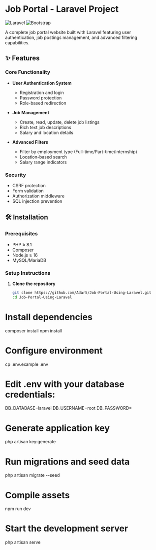 # Job Portal - Laravel Project

![Laravel](https://img.shields.io/badge/Laravel-FF2D20?style=for-the-badge&logo=laravel&logoColor=white)
![Bootstrap](https://img.shields.io/badge/Bootstrap-563D7C?style=for-the-badge&logo=bootstrap&logoColor=white)

A complete job portal website built with Laravel featuring user authentication, job postings management, and advanced filtering capabilities.

## ✨ Features

### Core Functionality
- **User Authentication System**
  - Registration and login
  - Password protection
  - Role-based redirection

- **Job Management**
  - Create, read, update, delete job listings
  - Rich text job descriptions
  - Salary and location details

- **Advanced Filters**
  - Filter by employment type (Full-time/Part-time/Internship)
  - Location-based search
  - Salary range indicators

### Security
- CSRF protection
- Form validation
- Authorization middleware
- SQL injection prevention

## 🛠️ Installation

### Prerequisites
- PHP ≥ 8.1
- Composer
- Node.js ≥ 16
- MySQL/MariaDB

### Setup Instructions

1. **Clone the repository**
   ```bash
   git clone https://github.com/Adar5/Job-Portal-Using-Laravel.git
   cd Job-Portal-Using-Laravel


# Install dependencies
composer install
npm install

# Configure environment
cp .env.example .env

# Edit .env with your database credentials:
DB_DATABASE=laravel
DB_USERNAME=root
DB_PASSWORD=

# Generate application key
php artisan key:generate

# Run migrations and seed data
php artisan migrate --seed

# Compile assets
npm run dev

# Start the development server
php artisan serve





